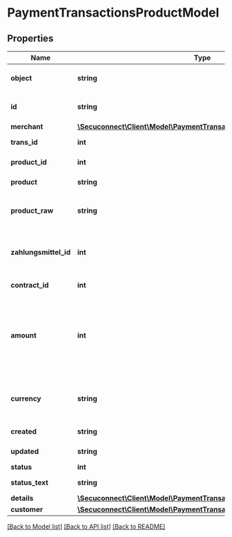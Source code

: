 # PaymentTransactionsProductModel

## Properties
Name | Type | Description | Notes
------------ | ------------- | ------------- | -------------
**object** | **string** | Object of payment transaction | [optional] 
**id** | **string** | Id of payment transaction | [optional] 
**merchant** | [**\Secuconnect\Client\Model\PaymentTransactionsProductModelMerchant**](PaymentTransactionsProductModelMerchant.md) |  | [optional] 
**trans_id** | **int** | Transaction identifier | [optional] 
**product_id** | **int** | Product identifier | [optional] 
**product** | **string** | Product type | [optional] 
**product_raw** | **string** | the name of the payment product | [optional] 
**zahlungsmittel_id** | **int** | The internal id of the stored payment instrument. | [optional] 
**contract_id** | **int** | Contract identifier | [optional] 
**amount** | **int** | Total amount of payment in cents (or the smallest cash unit of the relevant currency) | [optional] 
**currency** | **string** | ISO 4217 code of currency, eg EUR for Euro. | [optional] 
**created** | **string** | Created at date | [optional] 
**updated** | **string** | Updated at date | [optional] 
**status** | **int** | WTF?? | [optional] 
**status_text** | **string** | Transaction status | [optional] 
**details** | [**\Secuconnect\Client\Model\PaymentTransactionsProductModelDetails**](PaymentTransactionsProductModelDetails.md) |  | [optional] 
**customer** | [**\Secuconnect\Client\Model\PaymentTransactionsProductModelCustomer**](PaymentTransactionsProductModelCustomer.md) |  | [optional] 

[[Back to Model list]](../README.md#documentation-for-models) [[Back to API list]](../README.md#documentation-for-api-endpoints) [[Back to README]](../README.md)


